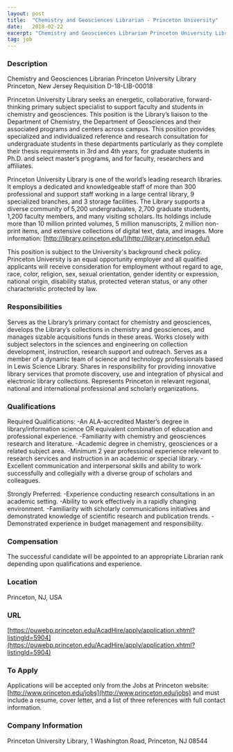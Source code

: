 ```yaml
---
layout: post
title:  "Chemistry and Geosciences Librarian - Princeton University"
date:   2018-02-22
excerpt: "Chemistry and Geosciences Librarian Princeton University Library Princeton, New Jersey Requisition D-18-LIB-00018 Princeton University Library seeks an energetic, collaborative, forward-thinking primary subject specialist to support faculty and students in chemistry and geosciences. This position is the Library’s liaison to the Department of Chemistry, the Department of Geosciences and their associated..."
tag: job
---
```


### Description   

Chemistry and Geosciences Librarian
Princeton University Library
Princeton, New Jersey
Requisition D-18-LIB-00018

Princeton University Library seeks an energetic, collaborative, forward-thinking primary subject specialist to support faculty and students in chemistry and geosciences.  This position is the Library’s liaison to the Department of Chemistry, the Department of Geosciences and their associated programs and centers across campus.  This position provides specialized and individualized reference and research consultation for undergraduate students in these departments particularly as they complete their thesis requirements in 3rd and 4th years, for graduate students in Ph.D. and select master’s programs, and for faculty, researchers and affiliates.

Princeton University Library is one of the world’s leading research libraries. It employs a dedicated and knowledgeable staff of more than 300 professional and support staff working in a large central library, 9 specialized branches, and 3 storage facilities. The Library supports a diverse community of 5,200 undergraduates, 2,700 graduate students, 1,200 faculty members, and many visiting scholars. Its holdings include more than 10 million printed volumes, 5 million manuscripts, 2 million non-print items, and extensive collections of digital text, data, and images.  More information:  [http://library.princeton.edu/](http://library.princeton.edu/)

This position is subject to the University's background check policy. Princeton University is an equal opportunity employer and all qualified applicants will receive consideration for employment without regard to age, race, color, religion, sex, sexual orientation, gender identity or expression, national origin, disability status, protected veteran status, or any other characteristic protected by law.




### Responsibilities   

Serves as the Library’s primary contact for chemistry and geosciences, develops the Library’s collections in chemistry and geosciences, and manages sizable acquisitions funds in these areas. Works closely with subject selectors in the sciences and engineering on collection development, instruction, research support and outreach. Serves as a member of a dynamic team of science and technology professionals based in Lewis Science Library. Shares in responsibility for providing innovative library services that promote discovery, use and integration of physical and electronic library collections. Represents Princeton in relevant regional, national and international professional and scholarly organizations. 



### Qualifications   

Required Qualifications:
-An ALA-accredited Master’s degree in library/information science OR equivalent combination of education and professional experience. 
-Familiarity with chemistry and geosciences research and literature.
-Academic degree in chemistry, geosciences or a related subject area.
-Minimum 2 year professional experience relevant to research services and instruction in an academic or special library.
-Excellent communication and interpersonal skills and ability to work successfully and collegially with a diverse group of scholars and colleagues.

Strongly Preferred:
-Experience conducting research consultations in an academic setting.
-Ability to work effectively in a rapidly changing environment.
-Familiarity with scholarly communications initiatives and demonstrated knowledge of scientific research and publication trends.
-Demonstrated experience in budget management and responsibility.



### Compensation   

The successful candidate will be appointed to an appropriate Librarian rank depending upon qualifications and experience.


### Location   

Princeton, NJ, USA


### URL   

[https://puwebp.princeton.edu/AcadHire/apply/application.xhtml?listingId=5904](https://puwebp.princeton.edu/AcadHire/apply/application.xhtml?listingId=5904)

### To Apply   

Applications will be accepted only from the Jobs at Princeton website: [http://www.princeton.edu/jobs](http://www.princeton.edu/jobs) and must include a resume, cover letter, and a list of three references with full contact information. 


### Company Information   

Princeton University Library, 1 Washington Road, Princeton, NJ 08544



